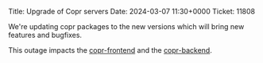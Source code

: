 Title: Upgrade of Copr servers
Date: 2024-03-07 11:30+0000
Ticket: 11808

We're updating copr packages to the new versions which will bring new features
and bugfixes.

This outage impacts the
[copr-frontend](https://copr.fedorainfracloud.org)
and the [copr-backend](https://download.copr.fedorainfracloud.org/).
